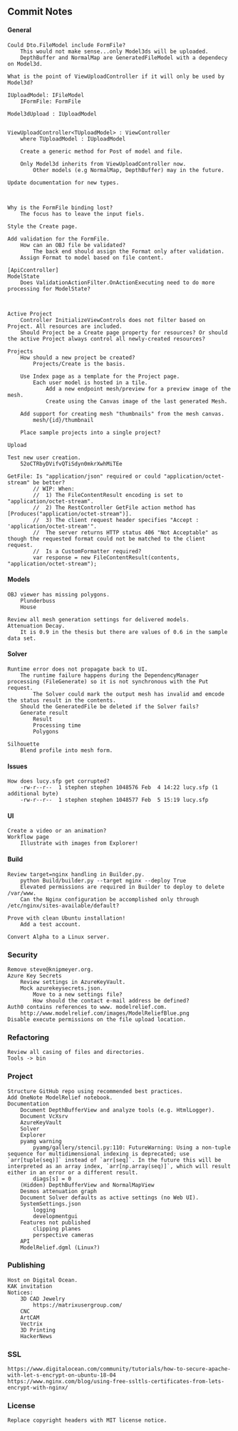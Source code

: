 ## Commit Notes

#### General     
    Could Dto.FileModel include FormFile?
        This would not make sense...only Model3ds will be uploaded.
        DepthBuffer and NormalMap are GeneratedFileModel with a dependecy on Model3d.

    What is the point of ViewUploadController if it will only be used by Model3d?

    IUploadModel: IFileModel
        IFormFile: FormFile

    Model3dUpload : IUploadModel


    ViewUploadController<TUploadModel> : ViewController
        where TUploadModel : IUploadModel

        Create a generic method for Post of model and file.
        
        Only Model3d inherits from ViewUploadController now.
            Other models (e.g NormalMap, DepthBuffer) may in the future.
    
    Update documentation for new types.



    Why is the FormFile binding lost?
        The focus has to leave the input fiels.

    Style the Create page.

    Add validation for the FormFile.
        How can an OBJ file be validated?
            The back end should assign the Format only after validation.
        Assign Format to model based on file content.

    [ApiCcontroller]
    ModelState
        Does ValidationActionFilter.OnActionExecuting need to do more processing for ModelState?



    Active Project
        Controller InitializeViewControls does not filter based on Project. All resources are included.
        Should Project be a Create page property for resources? Or should the active Project always control all newly-created resources?

    Projects
        How should a new project be created?
            Projects/Create is the basis.

        Use Index page as a template for the Project page.
            Each user model is hosted in a tile.
                Add a new endpoint mesh/preview for a preview image of the mesh. 
                Create using the Canvas image of the last generated Mesh.  

        Add support for creating mesh "thumbnails" from the mesh canvas.
            mesh/{id}/thumbnail
            
        Place sample projects into a single project?

    Upload

    Test new user creation.
        52oCTRbyDVifvQTiSdyn0mkrXwhMiTEe

    GetFile: Is "application/json" required or could "application/octet-stream" be better?
            // WIP: When:
            //  1) The FileContentResult encoding is set to "application/octet-stream".
            //  2) The RestController GetFile action method has [Produces("application/octet-stream")].
            //  3) The client request header specifies "Accept : 'application/octet-stream'".
            //  The server returns HTTP status 406 "Not Acceptable" as though the requested format could not be matched to the client request.
            //  Is a CustomFormatter required?
            var response = new FileContentResult(contents, "application/octet-stream");
#### Models
    OBJ viewer has missing polygons.
        Plunderbuss
        House

    Review all mesh generation settings for delivered models.
    Attenuation Decay.
        It is 0.9 in the thesis but there are values of 0.6 in the sample data set.
#### Solver
    Runtime error does not propagate back to UI.
        The runtime failure happens during the DependencyManager processing (FileGenerate) so it is not synchronous with the Put request.
            The Solver could mark the output mesh has invalid amd emcode the status result in the contents.
        Should the GeneratedFile be deleted if the Solver fails?
        Generate result
            Result
            Processing time
            Polygons

    Silhouette
        Blend profile into mesh form.
#### Issues
    How does lucy.sfp get corrupted?
        -rw-r--r--  1 stephen stephen 1048576 Feb  4 14:22 lucy.sfp (1 additional byte)
        -rw-r--r--  1 stephen stephen 1048577 Feb  5 15:19 lucy.sfp
#### UI
    Create a video or an animation?
    Workflow page
        Illustrate with images from Explorer!
#### Build
    Review target=nginx handling in Builder.py.
        python Build/builder.py --target nginx --deploy True
        Elevated permissions are required in Builder to deploy to delete /var/www.
        Can the Nginx configuration be accomplished only through /etc/nginx/sites-available/default?

    Prove with clean Ubuntu installation!
        Add a test account.

    Convert Alpha to a Linux server.
### Security
    Remove steve@knipmeyer.org.
    Azure Key Secrets
        Review settings in AzureKeyVault.
        Mock azurekeysecrets.json.
            Move to a new settings file?
            How should the contact e-mail address be defined?
    Auth0 contains references to www. modelrelief.com.
        http://www.modelrelief.com/images/ModelReliefBlue.png
    Disable execute permissions on the file upload location.
### Refactoring
    Review all casing of files and directories.
    Tools -> bin

### Project
    Structure GitHub repo using recommended best practices.
    Add OneNote ModelRelief notebook.
    Documentation
        Document DepthBufferView and analyze tools (e.g. HtmlLogger).
        Document VcXsrv
        AzureKeyVault
        Solver
        Explorer
        pyamg warning
            pyamg/gallery/stencil.py:110: FutureWarning: Using a non-tuple sequence for multidimensional indexing is deprecated; use `arr[tuple(seq)]` instead of `arr[seq]`. In the future this will be interpreted as an array index, `arr[np.array(seq)]`, which will result either in an error or a different result.
            diags[s] = 0
        (Hidden) DepthBufferView and NormalMapView
        Desmos attenuation graph
        Document Solver defaults as active settings (no Web UI).
        SystemSettings.json
            logging
            developmentgui
        Features not published
            clipping planes
            perspective cameras
        API
        ModelRelief.dgml (Linux?)
### Publishing
    Host on Digital Ocean.
    KAK invitation
    Notices:
        3D CAD Jewelry
            https://matrixusergroup.com/
        CNC
        ArtCAM
        Vectrix
        3D Printing
        HackerNews
### SSL
    https://www.digitalocean.com/community/tutorials/how-to-secure-apache-with-let-s-encrypt-on-ubuntu-18-04
    https://www.nginx.com/blog/using-free-ssltls-certificates-from-lets-encrypt-with-nginx/

### License
    Replace copyright headers with MIT license notice.

